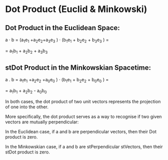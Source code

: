 # Dot Product (Euclid & Minkowski)

## Dot Product in the Euclidean Space:

a · b	= (a<sub>1</sub>e<sub>1</sub> +a<sub>2</sub>e<sub>2</sub>+a<sub>3</sub>e<sub>3</sub> ) · (b<sub>1</sub>e<sub>1</sub> + b<sub>2</sub>e<sub>2</sub> + b<sub>3</sub>e<sub>3</sub> ) = 

=  a<sub>1</sub>b<sub>1</sub> +  a<sub>2</sub>b<sub>2</sub> +  a<sub>3</sub>b<sub>3</sub> 

## stDot Product in the Minkowskian Spacetime:

a . b	=  a<sub>1</sub>e<sub>1</sub> +a<sub>2</sub>e<sub>2</sub> +a<sub>0</sub>e<sub>0</sub> )  ·  (b<sub>1</sub>e<sub>1</sub> + b<sub>2</sub>e<sub>2</sub> +  b<sub>0</sub>e<sub>0</sub>  )  =    

=  a<sub>1</sub>b<sub>1</sub> +  a<sub>2</sub>b<sub>2</sub> -  a<sub>0</sub>b<sub>0</sub> 

In both cases, the dot product of two unit vectors represents the projection of one into the other.

More specifically, the dot product serves as a way to recognise if two given vectors are mutually perpendicular:

In the Euclidean case, if a and b are perpendicular vectors, then their Dot product is zero.

In the Minkowskian case, if a and b are stPerpendicular stVectors, then their stDot product is zero.

